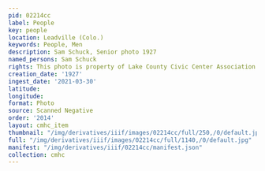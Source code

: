 ```yaml
---
pid: 02214cc
label: People
key: people
location: Leadville (Colo.)
keywords: People, Men
description: Sam Schuck, Senior photo 1927
named_persons: Sam Schuck
rights: This photo is property of Lake County Civic Center Association.
creation_date: '1927'
ingest_date: '2021-03-30'
latitude: 
longitude: 
format: Photo
source: Scanned Negative
order: '2014'
layout: cmhc_item
thumbnail: "/img/derivatives/iiif/images/02214cc/full/250,/0/default.jpg"
full: "/img/derivatives/iiif/images/02214cc/full/1140,/0/default.jpg"
manifest: "/img/derivatives/iiif/02214cc/manifest.json"
collection: cmhc
---
```

